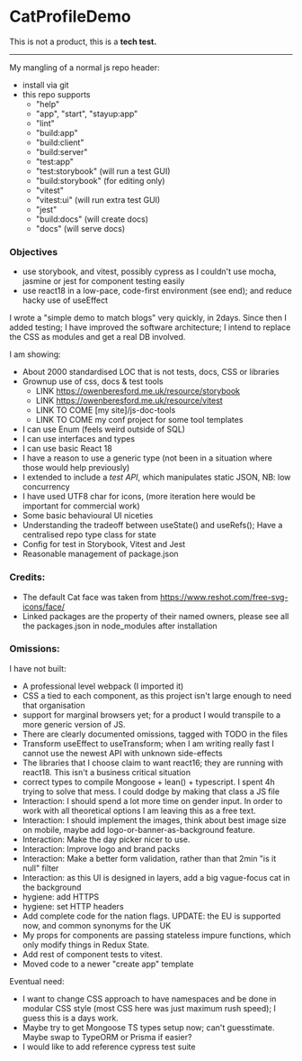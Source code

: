 # CatProfileDemo

This is not a product, this is a **tech test.**

----

My mangling of a normal js repo header:
* install via git
* this repo supports
  * "help"
  * "app", "start", "stayup:app"
  * "lint" 
  * "build:app" 
  * "build:client"
  * "build:server"
  * "test:app"
  * "test:storybook" (will run a test GUI)
  * "build:storybook" (for editing only) 
  * "vitest"
  * "vitest:ui" (will run extra test GUI)
  * "jest" 
  * "build:docs" (will create docs) 
  * "docs" (will serve docs)

### Objectives

- use storybook, and vitest, possibly cypress  as I couldn't use mocha, jasmine or jest for component testing easily
- use react18 in a low-pace, code-first environment (see end); and reduce hacky use of useEffect

I wrote a "simple demo to match blogs" very quickly, in 2days. 
Since then I added testing; I have improved the software architecture; I intend to replace the CSS as modules and get a real DB involved.

I am showing:

- About 2000 standardised LOC that is not tests, docs, CSS or libraries
- Grownup use of css, docs & test tools 
  - LINK https://owenberesford.me.uk/resource/storybook
  - LINK https://owenberesford.me.uk/resource/vitest
  - LINK TO COME [my site]/js-doc-tools
  - LINK TO COME my conf project for some tool templates
- I can use Enum (feels weird outside of SQL)
- I can use interfaces and types
- I can use basic React 18
- I have a reason to use a generic type (not been in a situation where those would help previously)
- I extended to include a _test API_, which manipulates static JSON, NB: low concurrency
- I have used UTF8 char for icons, (more iteration here would be important for commercial work) 
- Some basic behavioural UI niceties
- Understanding the tradeoff between useState() and useRefs(); Have a centralised repo type class for state
- Config for test in Storybook, Vitest and Jest
- Reasonable management of package.json

### Credits:

- The default Cat face was taken from https://www.reshot.com/free-svg-icons/face/
- Linked packages are the property of their named owners, please see all the packages.json in node_modules after installation

### Omissions:

I have not built:

- A professional level webpack (I imported it)
- CSS a tied to each component, as this project isn't large enough to need that organisation
- support for marginal browsers yet; for a product I would transpile to a more generic version of JS.
- There are clearly documented omissions, tagged with TODO in the files
- Transform useEffect to useTransform; when I am writing really fast I cannot use the newest API with unknown side-effects
- The libraries that I choose claim to want react16; they are running with react18. This isn't a business critical situation
- correct types to compile Mongoose + lean() + typescript. I spent 4h trying to solve that mess. I could dodge by making that class a JS file
- Interaction: I should spend a lot more time on gender input. In order to work with all theoretical options I am leaving this as a free text.
- Interaction: I should implement the images, think about best image size on mobile, maybe add logo-or-banner-as-background feature.
- Interaction: Make the day picker nicer to use.
- Interaction: Improve logo and brand packs
- Interaction: Make a better form validation, rather than that 2min "is it null" filter
- Interaction: as this UI is designed in layers, add a big vague-focus cat in the background
- hygiene: add HTTPS
- hygiene: set HTTP headers
- Add complete code for the nation flags. UPDATE: the EU is supported now, and common synonyms for the UK
- My props for components are passing stateless impure functions, which only modify things in Redux State.
- Add rest of component tests to vitest.
- Moved code to a newer "create app" template

Eventual need:

- I want to change CSS approach to have namespaces and be done in modular CSS style (most CSS here was just maximum rush speed); I guess this is a days work.
- Maybe try to get Mongoose TS types setup now; can't guesstimate. Maybe swap to TypeORM or Prisma if easier?
- I would like to add reference cypress test suite
